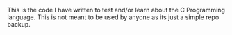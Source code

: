 This is the code I have written to test and/or learn about the C Programming language. This is not meant to be used by anyone as its just a simple repo backup.